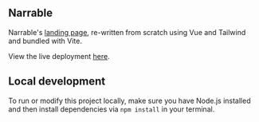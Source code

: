 ## Narrable

Narrable's [landing page](https://www.narrablehealth.com/), re-written from scratch using Vue and Tailwind and bundled with Vite.

View the live deployment [here](https://nonines.github.io/Narrable/).

## Local development

To run or modify this project locally, make sure you have Node.js installed and then install dependencies via `npm install` in your terminal.
